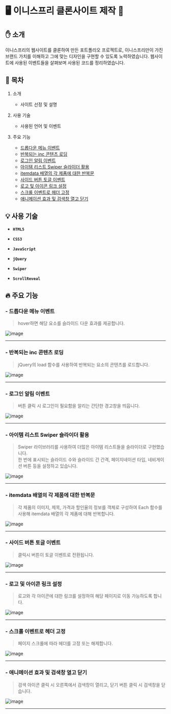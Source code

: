 # :desktop_computer: 이니스프리 클론사이트 제작 :seedling:

## :hand: 소개

 이니스프리의 웹사이트를 클론하여 만든 포트폴리오 프로젝트로, 이니스프리만이 가진 브랜드 가치를 이해하고 그에 맞는 디자인을 구현할 수 있도록 노력하였습니다. 웹사이트에 사용된 이벤트들을 살펴보며 사용된 코드를 정리하였습니다. 

## :loudspeaker: 목차

 
1. 소개
     - 사이트 선정 및 설명

3. 사용 기술
     - 사용된 언어 및 이벤트

4. 주요 기능
     - <a id="content3" href="#list_1">드롭다운 메뉴 이벤트</a>
     - <a href="#list_2">반복되는 inc 콘텐츠 로딩</a>
     - <a href="#list_3">로그인 알림 이벤트</a>
     - <a href="#list_4">아이템 리스트 Swiper 슬라이더 활용</a>
     - <a href="#list_5">itemdata 배열의 각 제품에 대한 반복문</a>
     - <a href="#list_6">사이드 버튼 토글 이벤트</a>
     - <a href="#list_7">로고 및 아이콘 링크 설정</a>
     - <a href="#list_8">스크롤 이벤트로 헤더 고정</a>
     - <a href="#list_9">애니메이션 효과 및 검색창 열고 닫기</a>

## :bulb: 사용 기술

- **`HTML5`** 

- **`CSS3`**

- **`JavaScript`**

- **`jQuery`**

- **`Swiper`**

- **`ScrollReveal`**


## :fire: 주요 기능


### - <a id="list_1">드롭다운 메뉴 이벤트</a>    

>	 hover하면 해당 요소를 슬라이드 다운 효과를 제공합니다.


![image](https://github.com/jkw507600/innisfree/assets/145305173/70a61af1-3f5e-404c-906a-6957b83f83c2)

- - -
### - <a id="list_2"> 반복되는 inc 콘텐츠 로딩</a>

 >	 jQuery의 load 함수를 사용하여 반복되는 요소의 콘텐츠를 로드합니다.

![image](https://github.com/jkw507600/innisfree/assets/145305173/1a80a9e7-c358-4a22-a34d-396afca0540c)

- - -

### - <a id="list_3"> 로그인 알림 이벤트</a>

 >	 버튼 클릭 시 로그인이 필요함을 알리는 간단한 경고창을 띄웁니다.

![image](https://github.com/jkw507600/innisfree/assets/145305173/176fe5cc-8c6d-4266-8fce-7c09c197ba5b)


- - -
### - <a id="list_4"> 아이템 리스트 Swiper 슬라이더 활용</a>

 >	Swiper 라이브러리를 사용하여 더많은 아이템 리스트들을 슬라이더로 구현했습니다. <br> 한 번에 표시되는 슬라이드 수와 슬라이드 간 간격, 페이지네이션 타입, 네비게이션 버튼 등을 설정하고 있습니다.

![image](https://github.com/jkw507600/innisfree/assets/145305173/e9f09a64-0c94-4978-98c7-3e5ef5d37915)

- - -
### - <a id="list_5"> itemdata 배열의 각 제품에 대한 반복문</a>

>	각 제품의 이미지, 제목, 가격과 할인율의 정보를 객체로 구성하여 Each 함수를 사용해 itemdata 배열의 각 제품에 대해 반복합니다.

![image](https://github.com/jkw507600/innisfree/assets/145305173/6cdab144-90e8-42ca-accc-3d681ef3ce2f)


- - -
### - <a id="list_6"> 사이드 버튼 토글 이벤트</a>

 >	클릭시 버튼이 토글 이벤트로 전환됩니다.

![image](https://github.com/jkw507600/innisfree/assets/145305173/6acc1fee-f583-441c-8d08-42a88bd2ca68)

  
- - -

### - <a id="list_7"> 로고 및 아이콘 링크 설정</a>

 >	로고와 각 아이콘에 대한 링크를 설정하여 해당 페이지로 이동 가능하도록 합니다.

![image](https://github.com/jkw507600/innisfree/assets/145305173/6e0434f2-d504-43a5-93e5-245a54b3b52c)

  
- - -

### - <a id="list_8"> 스크롤 이벤트로 헤더 고정</a>

 > 페이지 스크롤에 따라 헤더를 고정 또는 해제합니다.

![image](https://github.com/jkw507600/innisfree/assets/145305173/92a4f98e-573c-4e98-ab91-4eac2d7b67ef)

- - -
### - <a id="list_9"> 애니메이션 효과 및 검색창 열고 닫기</a>

 > 검색 아이콘 클릭 시 오른쪽에서 검색창이 열리고, 닫기 버튼 클릭 시 검색창을 닫습니다.

![image](https://github.com/jkw507600/innisfree/assets/145305173/4eb7f175-1583-4116-a939-d935dedfece7)


- - -
